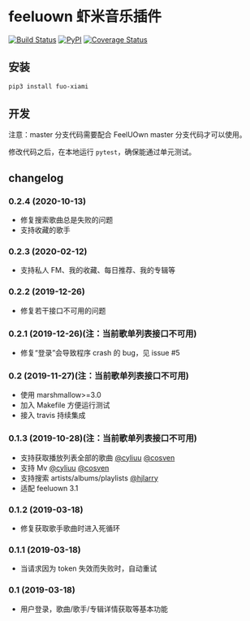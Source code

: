 # feeluown 虾米音乐插件

[![Build Status](https://travis-ci.com/feeluown/feeluown-xiami.svg?branch=master)](https://travis-ci.com/feeluown/feeluown-xiami)
[![PyPI](https://img.shields.io/pypi/v/fuo_xiami.svg)](https://pypi.python.org/pypi/fuo-xiami)
[![Coverage Status](https://coveralls.io/repos/github/feeluown/feeluown-xiami/badge.svg?branch=master)](https://coveralls.io/github/feeluown/feeluown-xiami?branch=master)

## 安装

```sh
pip3 install fuo-xiami
```

## 开发

注意：master 分支代码需要配合 FeelUOwn master 分支代码才可以使用。

修改代码之后，在本地运行 `pytest`，确保能通过单元测试。

## changelog

### 0.2.4 (2020-10-13)
- 修复搜索歌曲总是失败的问题
- 支持收藏的歌手

### 0.2.3 (2020-02-12)
- 支持私人 FM、我的收藏、每日推荐、我的专辑等

### 0.2.2 (2019-12-26)
- 修复若干接口不可用的问题

### 0.2.1 (2019-12-26)(注：当前歌单列表接口不可用)

- 修复“登录”会导致程序 crash 的 bug，见 issue #5

### 0.2 (2019-11-27)(注：当前歌单列表接口不可用)

- 使用 marshmallow>=3.0
- 加入 Makefile 方便运行测试
- 接入 travis 持续集成

### 0.1.3 (2019-10-28)(注：当前歌单列表接口不可用)

- 支持获取播放列表全部的歌曲 [@cyliuu] [@cosven]
- 支持 Mv [@cyliuu] [@cosven]
- 支持搜索 artists/albums/playlists [@hjlarry]
- 适配 feeluown 3.1

### 0.1.2 (2019-03-18)
- 修复获取歌手歌曲时进入死循环

### 0.1.1 (2019-03-18)
- 当请求因为 token 失效而失败时，自动重试

### 0.1 (2019-03-18)
- 用户登录，歌曲/歌手/专辑详情获取等基本功能


[@hjlarry]: https://github.com/hjlarry
[@cyliuu]: https://github.com/cyliuu
[@cosven]: https://github.com/cosven
